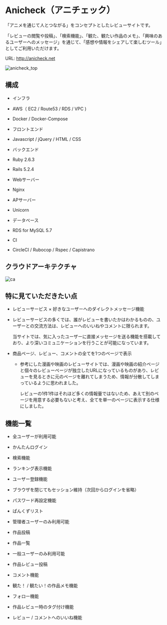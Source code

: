 # Anicheck（アニチェック）

「アニメを通じて人とつながる」をコンセプトとしたレビューサイトです。

「レビューの閲覧や投稿」、「検索機能」、「観た、観たい作品のメモ」、「興味のあるユーザーへのメッセージ」を通じて、「感想や情報をシェアして楽しむツール」としてご利用いただけます。

URL: http://anicheck.net

![anicheck_top](https://user-images.githubusercontent.com/66544830/95273672-9abe5b00-087e-11eb-8d59-e21dc4b5d0d0.png)

## 構成

* インフラ

 * AWS（ EC2 / Route53 / RDS / VPC )

 * Docker / Docker-Compose

* フロントエンド

 * Javascript / jQuery / HTML / CSS

* バックエンド

 * Ruby 2.6.3

 * Rails 5.2.4

* Webサーバー

 * Nginx

* APサーバー

 * Unicorn

* データベース

 * RDS for MySQL 5.7

* CI
 * CircleCI / Rubocop / Rspec / Capistrano

## クラウドアーキテクチャ

![ca](https://user-images.githubusercontent.com/66544830/95276093-34890680-0885-11eb-9128-bbe124d73dad.png)

## 特に見ていただきたい点

* レビューサービス × 好きなユーザーへのダイレクトメッセージ機能

 * レビューサービスの多くでは、誰がレビューを書いたかはわかるものの、ユーザーとの交流方法は、レビューへのいいねやコメントに限られます。

    当サイトでは、気に入ったユーザーに直接メッセージを送る機能を搭載しており、より深いコミュニケーションを行うことが可能になっています。

* 商品ページ、レビュー、コメントの全てを1つのページで表示

  * 参考にした漫画や映画のレビューサイトでは、漫画や映画の紹介ページと個々のレビューページが独立したURLになっているものがあり、レビューを見るときに元のページを離れてしまうため、情報が分散してしまっているように思われました。

      レビューの1件1件はそれほど多くの情報量ではないため、あえて別のページを用意する必要もないと考え、全てを単一のページに表示する仕様にしました。

## 機能一覧

* 全ユーザーが利用可能

 * かんたんログイン

 * 検索機能

 * ランキング表示機能

 * ユーザー登録機能

 * ブラウザを閉じてもセッション維持（次回からログインを省略）

 * パスワード再設定機能

 * ぱんくずリスト

* 管理者ユーザーのみ利用可能

 * 作品投稿

 * 作品一覧

* 一般ユーザーのみ利用可能

 * 作品レビュー投稿

 * コメント機能

 * 観た！ / 観たい！の作品メモ機能

 * フォロー機能

 * 作品レビュー時のタグ付け機能

 * レビュー / コメントへのいいね機能
